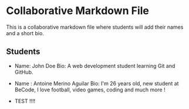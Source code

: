 # Collaborative Markdown File

This is a collaborative markdown file where students will add their names and a short bio.

## Students

- Name: John Doe
  Bio: A web development student learning Git and GitHub.






















- Name : Antoine Merino Aguilar
  Bio: I'm 26 years old, new student at BeCode, I love football, video games, coding and much more !
- TEST !!!!